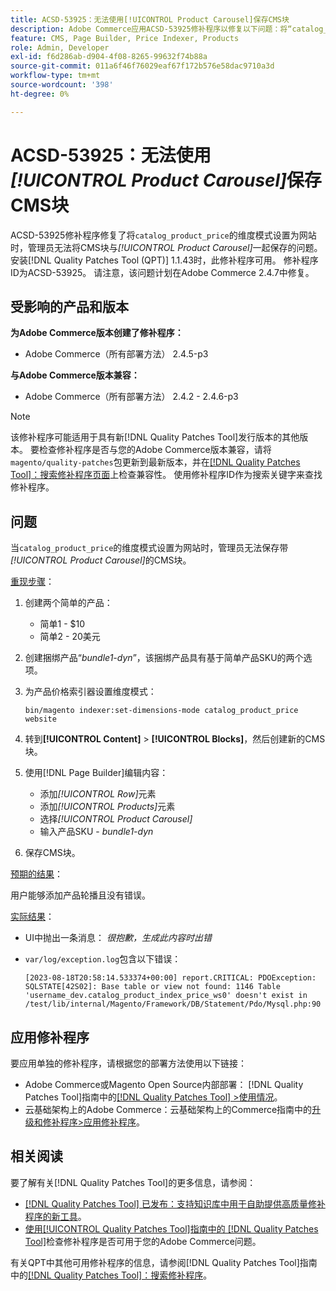```yaml
---
title: ACSD-53925：无法使用[!UICONTROL Product Carousel]保存CMS块
description: Adobe Commerce应用ACSD-53925修补程序以修复以下问题：将“catalog_product_price”的维度模式设置为“website”时，管理员无法通过产品轮播保存CMS块。
feature: CMS, Page Builder, Price Indexer, Products
role: Admin, Developer
exl-id: f6d286ab-d904-4f08-8265-99632f74b88a
source-git-commit: 011a6f46f76029eaf67f172b576e58dac9710a3d
workflow-type: tm+mt
source-wordcount: '398'
ht-degree: 0%

---
```


# ACSD-53925：无法使用&#x200B;*[!UICONTROL Product Carousel]*&#x200B;保存CMS块

ACSD-53925修补程序修复了将`catalog_product_price`的维度模式设置为网站时，管理员无法将CMS块与&#x200B;*[!UICONTROL Product Carousel]*&#x200B;一起保存的问题。 安装[!DNL Quality Patches Tool (QPT)] 1.1.43时，此修补程序可用。 修补程序ID为ACSD-53925。 请注意，该问题计划在Adobe Commerce 2.4.7中修复。

## 受影响的产品和版本

**为Adobe Commerce版本创建了修补程序：**

* Adobe Commerce（所有部署方法） 2.4.5-p3

**与Adobe Commerce版本兼容：**

* Adobe Commerce（所有部署方法） 2.4.2 - 2.4.6-p3

>[!NOTE]
>
>该修补程序可能适用于具有新[!DNL Quality Patches Tool]发行版本的其他版本。 要检查修补程序是否与您的Adobe Commerce版本兼容，请将`magento/quality-patches`包更新到最新版本，并在[[!DNL Quality Patches Tool]：搜索修补程序页面](https://experienceleague.adobe.com/tools/commerce-quality-patches/index.html?lang=zh-Hans)上检查兼容性。 使用修补程序ID作为搜索关键字来查找修补程序。

## 问题

当`catalog_product_price`的维度模式设置为网站时，管理员无法保存带&#x200B;*[!UICONTROL Product Carousel]*&#x200B;的CMS块。

<u>重现步骤</u>：

1. 创建两个简单的产品：
   * 简单1 - $10
   * 简单2 - 20美元
1. 创建捆绑产品“*bundle1-dyn*”，该捆绑产品具有基于简单产品SKU的两个选项。
1. 为产品价格索引器设置维度模式：

   `bin/magento indexer:set-dimensions-mode catalog_product_price website`

1. 转到&#x200B;**[!UICONTROL Content]** > **[!UICONTROL Blocks]**，然后创建新的CMS块。
1. 使用[!DNL Page Builder]编辑内容：
   * 添加&#x200B;*[!UICONTROL Row]*&#x200B;元素
   * 添加&#x200B;*[!UICONTROL Products]*&#x200B;元素
   * 选择&#x200B;*[!UICONTROL Product Carousel]*
   * 输入产品SKU - *bundle1-dyn*
1. 保存CMS块。

<u>预期的结果</u>：

用户能够添加产品轮播且没有错误。

<u>实际结果</u>：

* UI中抛出一条消息： *很抱歉，生成此内容时出错*
* `var/log/exception.log`包含以下错误：

  ```
  [2023-08-18T20:58:14.533374+00:00] report.CRITICAL: PDOException: SQLSTATE[42S02]: Base table or view not found: 1146 Table 'username_dev.catalog_product_index_price_ws0' doesn't exist in /test/lib/internal/Magento/Framework/DB/Statement/Pdo/Mysql.php:90
  ```

## 应用修补程序

要应用单独的修补程序，请根据您的部署方法使用以下链接：

* Adobe Commerce或Magento Open Source内部部署： [!DNL Quality Patches Tool]指南中的[[!DNL Quality Patches Tool] >使用情况](/help/tools/quality-patches-tool/usage.md)。
* 云基础架构上的Adobe Commerce：云基础架构上的Commerce指南中的[升级和修补程序>应用修补程序](https://experienceleague.adobe.com/docs/commerce-cloud-service/user-guide/develop/upgrade/apply-patches.html?lang=zh-Hans)。

## 相关阅读

要了解有关[!DNL Quality Patches Tool]的更多信息，请参阅：

* [[!DNL Quality Patches Tool] 已发布：支持知识库中用于自助提供高质量修补程序的新工具](https://experienceleague.adobe.com/zh-hans/docs/commerce-operations/tools/quality-patches-tool/quality-patches-tool-to-self-serve-quality-patches)。
* [使用[!UICONTROL Quality Patches Tool]指南中的 [!DNL Quality Patches Tool]](/help/tools/quality-patches-tool/patches-available-in-qpt/check-patch-for-magento-issue-with-magento-quality-patches.md)检查修补程序是否可用于您的Adobe Commerce问题。


有关QPT中其他可用修补程序的信息，请参阅[!DNL Quality Patches Tool]指南中的[[!DNL Quality Patches Tool]：搜索修补程序](https://experienceleague.adobe.com/tools/commerce-quality-patches/index.html?lang=zh-Hans)。
